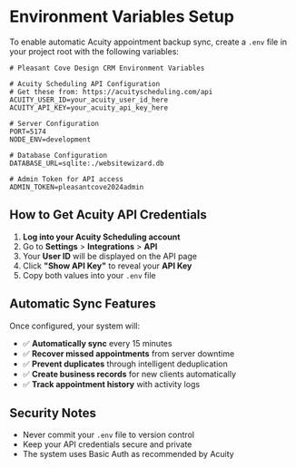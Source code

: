 # Environment Variables Setup

To enable automatic Acuity appointment backup sync, create a `.env` file in your project root with the following variables:

```env
# Pleasant Cove Design CRM Environment Variables

# Acuity Scheduling API Configuration
# Get these from: https://acuityscheduling.com/api
ACUITY_USER_ID=your_acuity_user_id_here
ACUITY_API_KEY=your_acuity_api_key_here

# Server Configuration  
PORT=5174
NODE_ENV=development

# Database Configuration
DATABASE_URL=sqlite:./websitewizard.db

# Admin Token for API access
ADMIN_TOKEN=pleasantcove2024admin
```

## How to Get Acuity API Credentials

1. **Log into your Acuity Scheduling account**
2. Go to **Settings** > **Integrations** > **API** 
3. Your **User ID** will be displayed on the API page
4. Click **"Show API Key"** to reveal your **API Key**
5. Copy both values into your `.env` file

## Automatic Sync Features

Once configured, your system will:
- ✅ **Automatically sync** every 15 minutes
- ✅ **Recover missed appointments** from server downtime  
- ✅ **Prevent duplicates** through intelligent deduplication
- ✅ **Create business records** for new clients automatically
- ✅ **Track appointment history** with activity logs

## Security Notes

- Never commit your `.env` file to version control
- Keep your API credentials secure and private
- The system uses Basic Auth as recommended by Acuity 